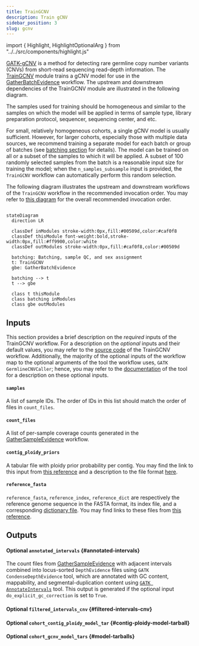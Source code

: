 ```yaml
---
title: TrainGCNV
description: Train gCNV
sidebar_position: 3
slug: gcnv
---
```


import { Highlight, HighlightOptionalArg } from "../../src/components/highlight.js"

[GATK-gCNV](https://www.nature.com/articles/s41588-023-01449-0)
is a method for detecting rare germline copy number variants (CNVs)
from short-read sequencing read-depth information.
The [TrainGCNV](https://github.com/broadinstitute/gatk-sv/blob/main/wdl/TrainGCNV.wdl)
module trains a gCNV model for use in the [GatherBatchEvidence](./gbe) workflow. 
The upstream and downstream dependencies of the TrainGCNV module are illustrated in the following diagram.


The samples used for training should be homogeneous and similar 
to the samples on which the model will be applied in terms of sample type, 
library preparation protocol, sequencer, sequencing center, and etc.


For small, relatively homogeneous cohorts, a single gCNV model is usually sufficient. 
However, for larger cohorts, especially those with multiple data sources, 
we recommend training a separate model for each batch or group of batches (see 
[batching section](/docs/run/joint#batching) for details).
The model can be trained on all or a subset of the samples to which it will be applied. 
A subset of 100 randomly selected samples from the batch is a reasonable
input size for training the model; when the `n_samples_subsample` input is provided, 
the `TrainGCNV` workflow can automatically perform this random selection.

The following diagram illustrates the upstream and downstream workflows of the `TrainGCNV` workflow 
in the recommended invocation order. You may refer to 
[this diagram](https://github.com/broadinstitute/gatk-sv/blob/main/terra_pipeline_diagram.jpg) 
for the overall recommended invocation order.

```mermaid

stateDiagram
  direction LR
  
  classDef inModules stroke-width:0px,fill:#00509d,color:#caf0f8
  classDef thisModule font-weight:bold,stroke-width:0px,fill:#ff9900,color:white
  classDef outModules stroke-width:0px,fill:#caf0f8,color:#00509d

  batching: Batching, sample QC, and sex assignment
  t: TrainGCNV
  gbe: GatherBatchEvidence
  
  batching --> t
  t --> gbe 
  
  class t thisModule
  class batching inModules
  class gbe outModules
```

## Inputs

This section provides a brief description on the _required_ inputs of the TrainGCNV workflow.
For a description on the _optional_ inputs and their default values, you may refer to the 
[source code](https://github.com/broadinstitute/gatk-sv/blob/main/wdl/TrainGCNV.wdl) of the TrainGCNV workflow.
Additionally, the majority of the optional inputs of the workflow map to the optional arguments of the 
tool the workflow uses, `GATK GermlineCNVCaller`; hence, you may refer to the 
[documentation](https://gatk.broadinstitute.org/hc/en-us/articles/360040097712-GermlineCNVCaller) 
of the tool for a description on these optional inputs. 

#### `samples`
A list of sample IDs. 
The order of IDs in this list should match the order of files in `count_files`.

#### `count_files`
A list of per-sample coverage counts generated in the [GatherSampleEvidence](./gse#outputs) workflow.

#### `contig_ploidy_priors`
A tabular file with ploidy prior probability per contig.
You may find the link to this input from 
[this reference](https://github.com/broadinstitute/gatk-sv/blob/main/inputs/values/resources_hg38.json)
and a description to the file format 
[here](https://gatk.broadinstitute.org/hc/en-us/articles/360037224772-DetermineGermlineContigPloidy).


#### `reference_fasta`
`reference_fasta`, `reference_index`, `reference_dict` are respectively the 
reference genome sequence in the FASTA format, its index file, and a corresponding 
[dictionary file](https://gatk.broadinstitute.org/hc/en-us/articles/360035531652-FASTA-Reference-genome-format).
You may find links to these files from 
[this reference](https://github.com/broadinstitute/gatk-sv/blob/main/inputs/values/resources_hg38.json).


## Outputs

#### <HighlightOptionalArg>Optional</HighlightOptionalArg> `annotated_intervals` {#annotated-intervals}

The count files from [GatherSampleEvidence](./gse) with adjacent intervals combined into 
locus-sorted `DepthEvidence` files using `GATK CondenseDepthEvidence` tool, which are
annotated with GC content, mappability, and segmental-duplication content using 
[`GATK AnnotateIntervals`](https://gatk.broadinstitute.org/hc/en-us/articles/360041416652-AnnotateIntervals)
tool. This output is generated if the optional input `do_explicit_gc_correction` is set to `True`.

#### <HighlightOptionalArg>Optional</HighlightOptionalArg> `filtered_intervals_cnv` {#filtered-intervals-cnv}

#### <HighlightOptionalArg>Optional</HighlightOptionalArg> `cohort_contig_ploidy_model_tar` {#contig-ploidy-model-tarball}

#### <HighlightOptionalArg>Optional</HighlightOptionalArg> `cohort_gcnv_model_tars` {#model-tarballs}
